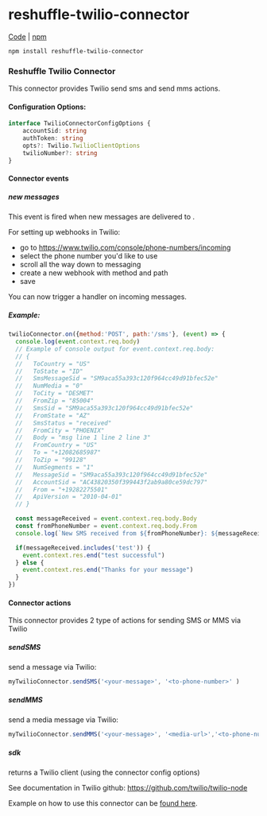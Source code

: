 # reshuffle-twilio-connector

[Code](https://github.com/reshufflehq/reshuffle-twilio-connector) |  [npm](https://www.npmjs.com/package/reshuffle-twilio-connector)

`npm install reshuffle-twilio-connector`

### Reshuffle Twilio Connector

This connector provides Twilio send sms and send mms actions.

#### Configuration Options:
```typescript
interface TwilioConnectorConfigOptions {
    accountSid: string
    authToken: string
    opts?: Twilio.TwilioClientOptions
    twilioNumber?: string
}
```

#### Connector events

##### new messages
This event is fired when new messages are delivered to <twilioNumber>.

For setting up webhooks in Twilio:
- go to https://www.twilio.com/console/phone-numbers/incoming
- select the phone number you'd like to use
- scroll all the way down to messaging
- create a new webhook with method and path
- save

You can now trigger a handler on incoming messages.

##### Example:
```js
twilioConnector.on({method:'POST', path:'/sms'}, (event) => {
  console.log(event.context.req.body)
  // Example of console output for event.context.req.body:
  // {
  //   ToCountry = "US"
  //   ToState = "ID"
  //   SmsMessageSid = "SM9aca55a393c120f964cc49d91bfec52e"
  //   NumMedia = "0"
  //   ToCity = "DESMET"
  //   FromZip = "85004"
  //   SmsSid = "SM9aca55a393c120f964cc49d91bfec52e"
  //   FromState = "AZ"
  //   SmsStatus = "received"
  //   FromCity = "PHOENIX"
  //   Body = "msg line 1 line 2 line 3"
  //   FromCountry = "US"
  //   To = "+12082685987"
  //   ToZip = "99128"
  //   NumSegments = "1"
  //   MessageSid = "SM9aca55a393c120f964cc49d91bfec52e"
  //   AccountSid = "AC43820350f399443f2ab9a80ce59dc797"
  //   From = "+19282275501"
  //   ApiVersion = "2010-04-01"
  // }

  const messageReceived = event.context.req.body.Body
  const fromPhoneNumber = event.context.req.body.From
  console.log(`New SMS received from ${fromPhoneNumber}: ${messageReceived}`)

  if(messageReceived.includes('test')) {
    event.context.res.end("test successful")
  } else {
    event.context.res.end("Thanks for your message")
  }
})
```

#### Connector actions
This connector provides 2 type of actions for sending SMS or MMS via Twilio

##### sendSMS
send a message via Twilio:
```js
myTwilioConnector.sendSMS('<your-message>', '<to-phone-number>' )
```

##### sendMMS
send a media message via Twilio:
```js
myTwilioConnector.sendMMS('<your-message>', '<media-url>','<to-phone-number>' )
```

##### sdk
returns a Twilio client (using the connector config options)

See documentation in Twilio github: https://github.com/twilio/twilio-node

Example on how to use this connector can be [found here](https://github.com/reshufflehq/reshuffle/blob/master/examples/message/TwilioSendMessageExample.js).
